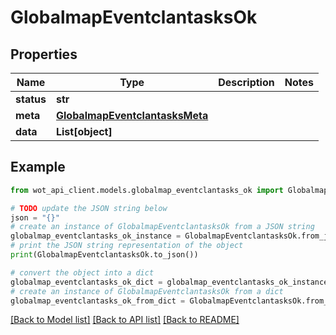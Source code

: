 # GlobalmapEventclantasksOk


## Properties

Name | Type | Description | Notes
------------ | ------------- | ------------- | -------------
**status** | **str** |  | 
**meta** | [**GlobalmapEventclantasksMeta**](GlobalmapEventclantasksMeta.md) |  | 
**data** | **List[object]** |  | 

## Example

```python
from wot_api_client.models.globalmap_eventclantasks_ok import GlobalmapEventclantasksOk

# TODO update the JSON string below
json = "{}"
# create an instance of GlobalmapEventclantasksOk from a JSON string
globalmap_eventclantasks_ok_instance = GlobalmapEventclantasksOk.from_json(json)
# print the JSON string representation of the object
print(GlobalmapEventclantasksOk.to_json())

# convert the object into a dict
globalmap_eventclantasks_ok_dict = globalmap_eventclantasks_ok_instance.to_dict()
# create an instance of GlobalmapEventclantasksOk from a dict
globalmap_eventclantasks_ok_from_dict = GlobalmapEventclantasksOk.from_dict(globalmap_eventclantasks_ok_dict)
```
[[Back to Model list]](../README.md#documentation-for-models) [[Back to API list]](../README.md#documentation-for-api-endpoints) [[Back to README]](../README.md)


